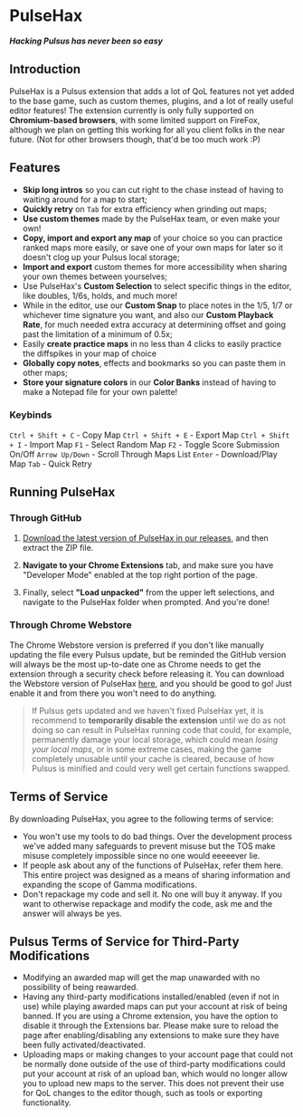 # PulseHax

***Hacking Pulsus has never been so easy***

## Introduction

PulseHax is a Pulsus extension that adds a lot of QoL features not yet added to the base game, such as custom themes, plugins, and a lot of really useful editor features! The extension currently is only fully supported on **Chromium-based browsers**, with some limited support on FireFox, although we plan on getting this working for all you client folks in the near future. (Not for other browsers though, that'd be too much work \:P)

## Features

- **Skip long intros** so you can cut right to the chase instead of having to waiting around for a map to start;
- **Quickly retry** on `Tab` for extra efficiency when grinding out maps;
- **Use custom themes** made by the PulseHax team, or even make your own!
- **Copy, import and export any map** of your choice so you can practice ranked maps more easily, or save one of your own maps for later so it doesn't clog up your Pulsus local storage;
- **Import and export** custom themes for more accessibility when sharing your own themes between yourselves;
- Use PulseHax's **Custom Selection** to select specific things in the editor, like doubles, 1/6s, holds, and much more!
- While in the editor, use our **Custom Snap** to place notes in the 1/5, 1/7 or whichever time signature you want, and also our **Custom Playback Rate**, for much needed extra accuracy at determining offset and going past the limitation of a minimum of 0.5x;
- Easily **create practice maps** in no less than 4 clicks to easily practice the diffspikes in your map of choice
- **Globally copy notes**, effects and bookmarks so you can paste them in other maps;
- **Store your signature colors** in our **Color Banks** instead of having to make a Notepad file for your own palette!

### Keybinds

`Ctrl + Shift + C` - Copy Map
`Ctrl + Shift + E` - Export Map
`Ctrl + Shift + I` - Import Map
`F1` - Select Random Map
`F2` - Toggle Score Submission On/Off
`Arrow Up/Down` - Scroll Through Maps List
`Enter` - Download/Play Map
`Tab` - Quick Retry

## Running PulseHax

### Through GitHub

1. [Download the latest version of PulseHax in our releases](https://github.com/ufodynasty/PulseHax/releases/latest), and then extract the ZIP file.

1. **Navigate to your Chrome Extensions** tab, and make sure you have "Developer Mode" enabled at the top right portion of the page.

1. Finally, select **"Load unpacked"** from the upper left selections, and navigate to the PulseHax folder when prompted. And you're done!

### Through Chrome Webstore

The Chrome Webstore version is preferred if you don't like manually updating the file every Pulsus update, but be reminded the GitHub version will always be the most up-to-date one as Chrome needs to get the extension through a security check before releasing it.
You can download the Webstore version of PulseHax [here](https://chromewebstore.google.com/detail/pulsehax/fdcmeokmcaclcbnjdmmmgdempikgnjmn), and you should be good to go! Just enable it and from there you won't need to do anything.
> If Pulsus gets updated and we haven't fixed PulseHax yet, it is recommend to **temporarily disable the extension** until we do as not doing so can result in PulseHax running code that could, for example, permanently damage your local storage, which could mean *losing your local maps*, or in some extreme cases, making the game completely unusable until your cache is cleared, because of how Pulsus is minified and could very well get certain functions swapped.

## Terms of Service

By downloading PulseHax, you agree to the following terms of service:

- You won't use my tools to do bad things. Over the development process we've added many safeguards to prevent misuse but the TOS make misuse completely impossible since no one would eeeeever lie.
- If people ask about any of the functions of PulseHax, refer them here. This entire project was designed as a means of sharing information and expanding the scope of Gamma modifications.
- Don't repackage my code and sell it. No one will buy it anyway. If you want to otherwise repackage and modify the code, ask me and the answer will always be yes.

## Pulsus Terms of Service for Third-Party Modifications

- Modifying an awarded map will get the map unawarded with no possibility of being reawarded.
- Having any third-party modifications installed/enabled (even if not in use) while playing awarded maps can put your account at risk of being banned. If you are using a Chrome extension, you have the option to disable it through the Extensions bar. Please make sure to reload the page after enabling/disabling any extensions to make sure they have been fully activated/deactivated.
- Uploading maps or making changes to your account page that could not be normally done outside of the use of third-party modifications could put your account at risk of an upload ban, which would no longer allow you to upload new maps to the server. This does not prevent their use for QoL changes to the editor though, such as tools or exporting functionality.
